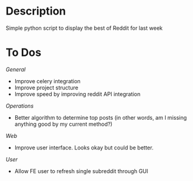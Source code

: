 # Description
Simple python script to display the best of Reddit for last week

# To Dos
*General*
- Improve celery integration
- Improve project structure
- Improve speed by improving reddit API integration

*Operations*
- Better algorithm to determine top posts (in other words, am I missing anything good by my current method?)

*Web*
- Improve user interface. Looks okay but could be better.

*User*
- Allow FE user to refresh single subreddit through GUI

